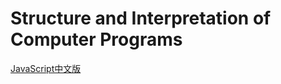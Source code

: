 # Structure and Interpretation of Computer Programs






[JavaScript中文版](https://github.com/apachecn/sicp-js-zh)



